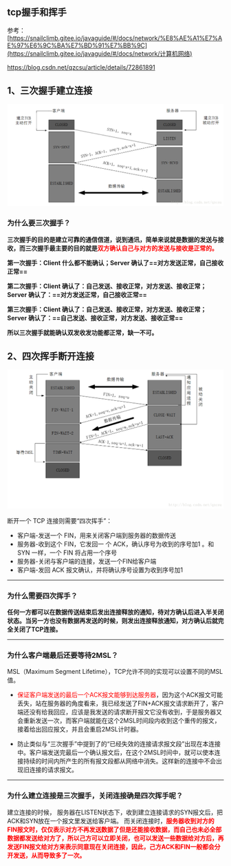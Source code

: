 ## tcp握手和挥手

参考：[https://snailclimb.gitee.io/javaguide/#/docs/network/%E8%AE%A1%E7%AE%97%E6%9C%BA%E7%BD%91%E7%BB%9C](https://snailclimb.gitee.io/javaguide/#/docs/network/计算机网络)

https://blog.csdn.net/qzcsu/article/details/72861891

## 1、三次握手建立连接

![三次握手](../PicSource/SouthEast-20200114194623938.png)

### 为什么要三次握手？

**三次握手的目的是建立可靠的通信信道，说到通讯，简单来说就是数据的发送与接收，而三次握手最主要的目的就是<font color='red'>双方确认自己与对方的发送与接收是正常的。</font>**

**第一次握手：Client 什么都不能确认；Server 确认了==对方发送正常，自己接收正常==**

**第二次握手：Client 确认了：自己发送、接收正常，对方发送、接收正常；Server 确认了：==对方发送正常，自己接收正常==**

**第三次握手：Client 确认了：自己发送、接收正常，对方发送、接收正常；Server 确认了：==自己发送、接收正常，对方发送、接收正常==**

**所以三次握手就能确认双发收发功能都正常，缺一不可。**





## 2、四次挥手断开连接



![四次挥手](../PicSource/SouthEast-20200114194804908.png)

断开一个 TCP 连接则需要“四次挥手”：

- 客户端-发送一个 FIN，用来关闭客户端到服务器的数据传送
- 服务器-收到这个 FIN，它发回一 个 ACK，确认序号为收到的序号加1 。和 SYN 一样，一个 FIN 将占用一个序号
- 服务器-关闭与客户端的连接，发送一个FIN给客户端
- 客户端-发回 ACK 报文确认，并将确认序号设置为收到序号加1

------



### 为什么需要四次挥手？

**任何一方都可以在数据传送结束后发出连接释放的通知，待对方确认后进入半关闭状态。当另一方也没有数据再发送的时候，则发出连接释放通知，对方确认后就完全关闭了TCP连接。**

------



### 为什么客户端最后还要等待2MSL？

MSL（Maximum Segment Lifetime），TCP允许不同的实现可以设置不同的MSL值。

- <font color='red'>保证客户端发送的最后一个ACK报文能够到达服务器</font>，因为这个ACK报文可能丢失，站在服务器的角度看来，我已经发送了FIN+ACK报文请求断开了，客户端还没有给我回应，应该是我发送的请求断开报文它没有收到，于是服务器又会重新发送一次，而客户端就能在这个2MSL时间段内收到这个重传的报文，接着给出回应报文，并且会重启2MSL计时器。

- 防止类似与“三次握手”中提到了的“已经失效的连接请求报文段”出现在本连接中。客户端发送完最后一个确认报文后，在这个2MSL时间中，就可以使本连接持续的时间内所产生的所有报文段都从网络中消失。这样新的连接中不会出现旧连接的请求报文。

------



### 为什么建立连接是三次握手，关闭连接确是四次挥手呢？

建立连接的时候， 服务器在LISTEN状态下，收到建立连接请求的SYN报文后，把ACK和SYN放在一个报文里发送给客户端。
而关闭连接时，**<font color='red'>服务器收到对方的FIN报文时，仅仅表示对方不再发送数据了但是还能接收数据，而自己也未必全部数据都发送给对方了，所以己方可以立即关闭，也可以发送一些数据给对方后，再发送FIN报文给对方来表示同意现在关闭连接，因此，己方ACK和FIN一般都会分开发送，从而导致多了一次。</font>**